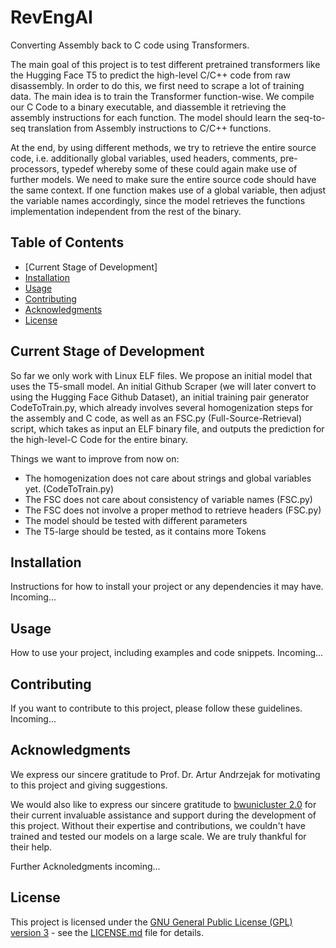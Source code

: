 # RevEngAI
Converting Assembly back to C code using Transformers.

The main goal of this project is to test different pretrained transformers like the Hugging Face T5 to predict the high-level C/C++ code from raw disassembly.
In order to do this, we first need to scrape a lot of training data. The main idea is to train the Transformer function-wise. We compile our C Code to a binary executable, and diassemble it retrieving the assembly instructions for each function. The model should learn the seq-to-seq translation from Assembly instructions to C/C++ functions.

At the end, by using different methods, we try to retrieve the entire source code, i.e. additionally global variables, used headers, comments, pre-processors, typedef whereby some of these could again make use of further models. We need to make sure the entire source code should have the same context. If one function makes use of a global variable, then adjust the variable names accordingly, since the model retrieves the functions implementation independent from the rest of the binary.

## Table of Contents
- [Current Stage of Development]
- [Installation](#installation)
- [Usage](#usage)
- [Contributing](#contributing)
- [Acknowledgments](#acknowledgments)
- [License](#license)

## Current Stage of Development
So far we only work with Linux ELF files. We propose an initial model that uses the T5-small model. An initial Github Scraper (we will later convert to using the Hugging Face Github Dataset), an initial training pair generator CodeToTrain.py, which already involves several homogenization steps for the assembly and C code, as well as an FSC.py (Full-Source-Retrieval) script, which takes as input an ELF binary file, and outputs the prediction for the high-level-C Code for the entire binary.

Things we want to improve from now on:
- The homogenization does not care about strings and global variables yet. (CodeToTrain.py)
- The FSC does not care about consistency of variable names (FSC.py)
- The FSC does not involve a proper method to retrieve headers (FSC.py)
- The model should be tested with different parameters
- The T5-large should be tested, as it contains more Tokens

## Installation

Instructions for how to install your project or any dependencies it may have. Incoming...

## Usage

How to use your project, including examples and code snippets. Incoming...

## Contributing

If you want to contribute to this project, please follow these guidelines. Incoming...

## Acknowledgments

We express our sincere gratitude to Prof. Dr. Artur Andrzejak for motivating to this project and giving suggestions.

We would also like to express our sincere gratitude to [bwunicluster 2.0](https://www.scc.kit.edu/dienste/bwUniCluster_2.0.php) for their current invaluable assistance and support during the development of this project. Without their expertise and contributions, we couldn't have trained and tested our models on a large scale. We are truly thankful for their help.

Further Acknoledgments incoming...

## License

This project is licensed under the [GNU General Public License (GPL) version 3](LICENSE.md) - see the [LICENSE.md](LICENSE.md) file for details.
